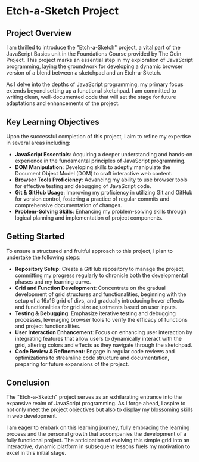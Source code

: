 # Etch-a-Sketch Project

## Project Overview
I am thrilled to introduce the "Etch-a-Sketch" project, a vital part of the JavaScript Basics unit in the Foundations Course provided by The Odin Project. This project marks an essential step in my exploration of JavaScript programming, laying the groundwork for developing a dynamic browser version of a blend between a sketchpad and an Etch-a-Sketch.

As I delve into the depths of JavaScript programming, my primary focus extends beyond setting up a functional sketchpad. I am committed to writing clean, well-documented code that will set the stage for future adaptations and enhancements of the project.

## Key Learning Objectives
Upon the successful completion of this project, I aim to refine my expertise in several areas including:

- **JavaScript Essentials**: Acquiring a deeper understanding and hands-on experience in the fundamental principles of JavaScript programming.
- **DOM Manipulation**: Developing skills to adeptly manipulate the Document Object Model (DOM) to craft interactive web content.
- **Browser Tools Proficiency**: Advancing my ability to use browser tools for effective testing and debugging of JavaScript code.
- **Git & GitHub Usage**: Improving my proficiency in utilizing Git and GitHub for version control, fostering a practice of regular commits and comprehensive documentation of changes.
- **Problem-Solving Skills**: Enhancing my problem-solving skills through logical planning and implementation of project components.

## Getting Started
To ensure a structured and fruitful approach to this project, I plan to undertake the following steps:

- **Repository Setup**: Create a GitHub repository to manage the project, committing my progress regularly to chronicle both the developmental phases and my learning curve.
- **Grid and Function Development**: Concentrate on the gradual development of grid structures and functionalities, beginning with the setup of a 16x16 grid of divs, and gradually introducing hover effects and functionalities for grid size adjustments based on user inputs.
- **Testing & Debugging**: Emphasize iterative testing and debugging processes, leveraging browser tools to verify the efficacy of functions and project functionalities.
- **User Interaction Enhancement**: Focus on enhancing user interaction by integrating features that allow users to dynamically interact with the grid, altering colors and effects as they navigate through the sketchpad.
- **Code Review & Refinement**: Engage in regular code reviews and optimizations to streamline code structure and documentation, preparing for future expansions of the project.

## Conclusion
The "Etch-a-Sketch" project serves as an exhilarating entrance into the expansive realm of JavaScript programming. As I forge ahead, I aspire to not only meet the project objectives but also to display my blossoming skills in web development.

I am eager to embark on this learning journey, fully embracing the learning process and the personal growth that accompanies the development of a fully functional project. The anticipation of evolving this simple grid into an interactive, dynamic platform in subsequent lessons fuels my motivation to excel in this initial stage.